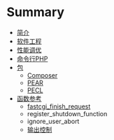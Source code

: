 # Summary

* [简介](README.md)
* [软件工程](ruan_jian_gong_cheng.md)
* [性能调优](xing_neng_diao_you.md)
* [命令行PHP](ming_ling_hang_php.md)
* [包](bao.md)
    * [Composer](composer.md)
    * [PEAR](pear.md)
    * [PECL](pecl.md)
* [函数参考](函数参考.md)
    * [fastcgi\_finish\_request](fastcgifinishrequest.md)
    * register\_shutdown\_function
    * ignore\_user\_abort
    * [输出控制](输出控制.md)

